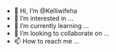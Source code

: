 - 👋 Hi, I’m @Kelliwifeha
- 👀 I’m interested in ...
- 🌱 I’m currently learning ...
- 💞️ I’m looking to collaborate on ...
- 📫 How to reach me ...

<!---
Kelliwifeha/Kelliwifeha is a ✨ special ✨ repository because its `README.md` (this file) appears on your GitHub profile.
You can click the Preview link to take a look at your changes.
--->
